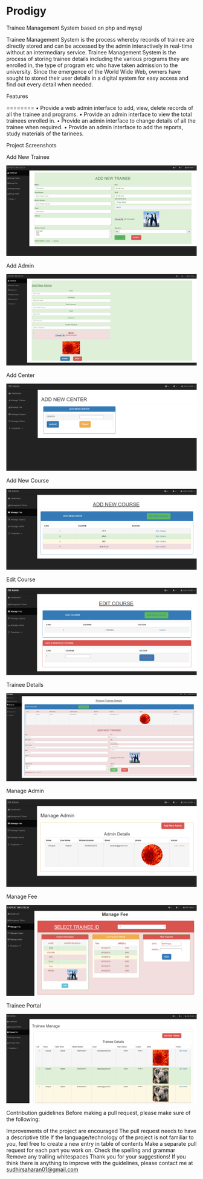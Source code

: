 # Prodigy
Trainee Management System based on php and mysql

Trainee Management System is the process whereby records of trainee are directly stored and can be accessed by the admin interactively 
in real-time without an intermediary service. Trainee Management System is the process of storing trainee details including the
various programs they are enrolled in, the type of program etc who have taken admission to the university. 
Since the emergence of the World Wide Web, owners have sought to stored their user details in a digital system for easy access and
find out every detail when needed.

Features

========
•	Provide a web admin interface to add, view, delete records of all the trainee and programs.
•	Provide an admin interface to view the total trainees enrolled in. •	Provide an admin interface to change details of all the 
trainee when required. 
•	Provide an admin interface to add the reports, study materials of the tarinees.

Project Screenshots

Add New Trainee

![](TMS_Screenshots/Capture.PNG)

Add Admin

![](TMS_Screenshots/Capture2.PNG)

Add Center

![](TMS_Screenshots/Capture3.PNG)

Add New Course

![](TMS_Screenshots/Capture8.PNG)

Edit Course

![](TMS_Screenshots/Capture12.PNG)

Trainee Details

![](TMS_Screenshots/Capture13.PNG)

Manage Admin

![](TMS_Screenshots/Capture14.PNG)

Manage Fee

![](TMS_Screenshots/Capture16.PNG)

Trainee Portal

![](TMS_Screenshots/Capture17.PNG)



Contribution guidelines
Before making a pull request, please make sure of the following:

Improvements of the project are encouraged 
The pull request needs to have a descriptive title
If the language/technology of the project is not familiar to you, feel free to create a new entry in table of contents
Make a separate pull request for each part you work on.
Check the spelling and grammar
Remove any trailing whitespaces
Thank you for your suggestions! If you think there is anything to improve with the guidelines, please contact me at sudhirsaharan01@gmail.com
